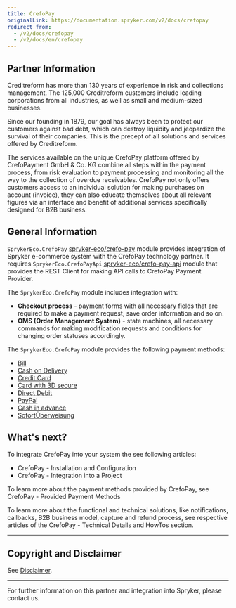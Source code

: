 ```yaml
---
title: CrefoPay
originalLink: https://documentation.spryker.com/v2/docs/crefopay
redirect_from:
  - /v2/docs/crefopay
  - /v2/docs/en/crefopay
---
```


## Partner Information

Creditreform has more than 130 years of experience in risk and collections management. The 125,000 Creditreform customers include leading corporations from all industries, as well as small and medium-sized businesses.

Since our founding in 1879, our goal has always been to protect our customers against bad debt, which can destroy liquidity and jeopardize the survival of their companies. This is the precept of all solutions and services offered by Creditreform.

The services available on the unique CrefoPay platform offered by CrefoPayment GmbH & Co. KG combine all steps within the payment process, from risk evaluation to payment processing and monitoring all the way to the collection of overdue receivables. CrefoPay not only offers customers access to an individual solution for making purchases on account (invoice), they can also educate themselves about all relevant figures via an interface and benefit of additional services specifically designed for B2B business.

## General Information

`SprykerEco.CrefoPay` [spryker-eco/crefo-pay](https://github.com/spryker-eco/crefo-pay) module provides integration of Spryker e-commerce system with the CrefoPay technology partner. It requires `SprykerEco.CrefoPayApi` [spryker-eco/crefo-pay-api](https://github.com/spryker-eco/crefo-pay-api) module that provides the REST Client for making API calls to CrefoPay Payment Provider.

The `SprykerEco.CrefoPay` module includes integration with:

* **Checkout process** - payment forms with all necessary fields that are required to make a payment request, save order information and so on.
* **OMS (Order Management System)** - state machines, all necessary commands for making modification requests and conditions for changing order statuses accordingly.

The `SprykerEco.CrefoPay` module provides the following payment methods:

* [Bill](https://documentation.spryker.com/v2/docs/crefopay-provided-payment-methods#bill)
* [Cash on Delivery](https://documentation.spryker.com/v2/docs/crefopay-provided-payment-methods#cash-on-delivery)
* [Credit Card](https://documentation.spryker.com/v2/docs/crefopay-provided-payment-methods#credit-card)
* [Card with 3D secure](https://documentation.spryker.com/v2/docs/crefopay-provided-payment-methods#credit-card-with-3d-secure)
* [Direct Debit](https://documentation.spryker.com/v2/docs/crefopay-provided-payment-methods#direct-debit)
* [PayPal](https://documentation.spryker.com/v2/docs/crefopay-provided-payment-methods#paypal)
* [Cash in advance](https://documentation.spryker.com/v2/docs/crefopay-provided-payment-methods#cash-in-advance)
* [SofortÜberweisung](https://documentation.spryker.com/v2/docs/crefopay-provided-payment-methods#sofort-berweisung)

## What's next?
To integrate CrefoPay into your system the see following articles:

* CrefoPay - Installation and Configuration
* CrefoPay - Integration into a Project

To learn more about the payment methods provided by CrefoPay, see CrefoPay - Provided Payment Methods

To learn more about the functional and technical solutions, like notifications, callbacks, B2B business model, capture and refund process, see respective articles of the CrefoPay - Technical Details and HowTos section.

---

## Copyright and Disclaimer

See [Disclaimer](https://github.com/spryker/spryker-documentation).

---
For further information on this partner and integration into Spryker, please contact us.

<div class="hubspot-forms hubspot-forms--docs">
<div class="hubspot-form" id="hubspot-partners-1">
            <div class="script-embed" data-code="
                                            hbspt.forms.create({
				                                portalId: '2770802',
				                                formId: '163e11fb-e833-4638-86ae-a2ca4b929a41',
              	                                onFormReady: function() {
              		                                const hbsptInit = new CustomEvent('hbsptInit', {bubbles: true});
              		                                document.querySelector('#hubspot-partners-1').dispatchEvent(hbsptInit);
              	                                }
				                            });
            "></div>
</div>
</div>

